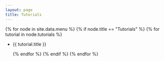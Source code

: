 ```yaml
---
layout: page
title: Tutorials
---
```


{% for node in site.data.menu %}
  {% if node.title == "Tutorials" %}
    {% for tutorial in node.tutorials %}

* {{ tutorial.title }}

    {% endfor %}
  {% endif %}
{% endfor %}
